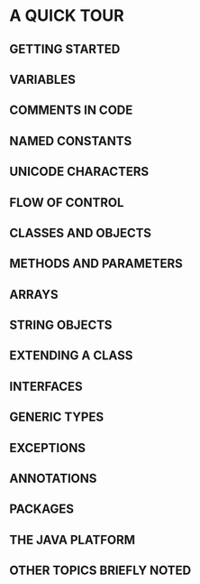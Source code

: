 # A QUICK TOUR
## GETTING STARTED
## VARIABLES
## COMMENTS IN CODE
## NAMED CONSTANTS
## UNICODE CHARACTERS
## FLOW OF CONTROL
## CLASSES AND OBJECTS
## METHODS AND PARAMETERS
## ARRAYS
## STRING OBJECTS
## EXTENDING A CLASS
## INTERFACES
## GENERIC TYPES
## EXCEPTIONS
## ANNOTATIONS
## PACKAGES
## THE JAVA PLATFORM
## OTHER TOPICS BRIEFLY NOTED
